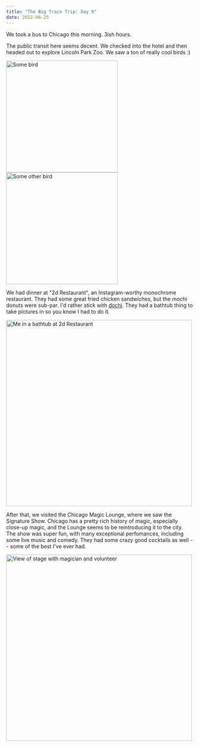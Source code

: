 ```yaml
---
title: "The Big Train Trip: Day 9"
date: 2022-06-25
---
```


We took a bus to Chicago this morning. 3ish hours. 

The public transit here seems decent. We checked into the hotel and then headed out to explore Lincoln Park Zoo. We saw a ton of really cool birds :)

<p>
<img src="/github-pages-with-jekyll/docs/assets/images/day9_bird1.jpg" alt="Some bird" width="300"/>

<img src="/github-pages-with-jekyll/docs/assets/images/day9_bird2.jpg" alt="Some other bird" width="300"/>
</p>

We had dinner at "2d Restaurant", an Instagram-worthy monochrome restaurant. They had some great fried chicken sandwiches, but the mochi donuts were sub-par. I'd rather stick with [dochi](https://www.dochicompany.com/). They had a bathtub thing to take pictures in so you know I had to do it.

<img src="/github-pages-with-jekyll/docs/assets/images/day9_2d.jpg" alt="Me in a bathtub at 2d Restaurant" width="500"/>

After that, we visited the Chicago Magic Lounge, where we saw the Signature Show. Chicago has a pretty rich history of magic, especially close-up magic, and the Lounge seems to be reintroducing it to the city. The show was super fun, with many exceptional perfomances, including some live music and comedy. They had some crazy good cocktails as well -- some of the best I've ever had.

<img src="/github-pages-with-jekyll/docs/assets/images/day9_magic.jpg" alt="View of stage with magician and volunteer" width="500"/>

